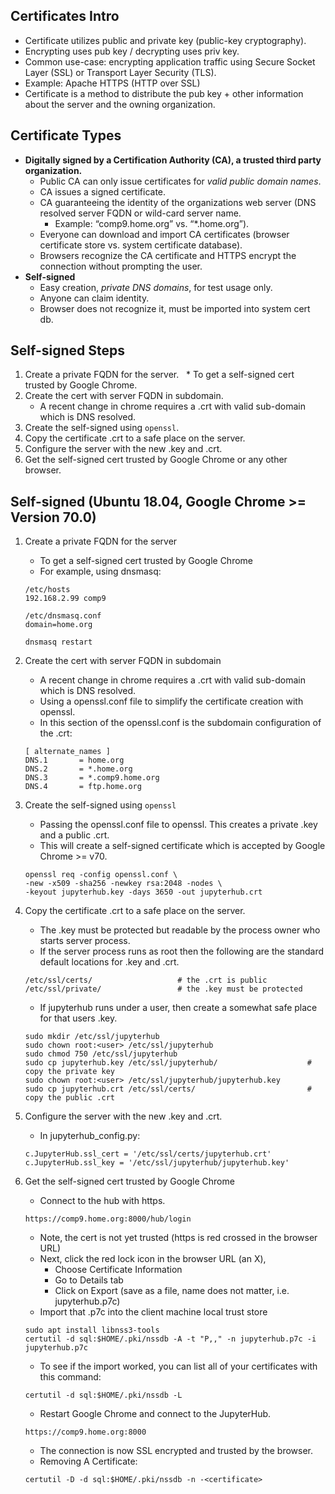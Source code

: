 ## Certificates Intro
- Certificate utilizes public and private key (public-key cryptography).
- Encrypting uses pub key / decrypting uses priv key.
- Common use-case: encrypting application traffic using Secure Socket Layer (SSL) or Transport Layer Security (TLS).
- Example: Apache HTTPS (HTTP over SSL)
- Certificate is a method to distribute the pub key + other information about the server and the owning organization.

## Certificate Types
- **Digitally signed by a Certification Authority (CA), a trusted third party organization.**
  - Public CA can only issue certificates for *valid public domain names*.
  - CA issues a signed certificate.
  - CA guaranteeing the identity of the organizations web server (DNS resolved server FQDN or wild-card server name. 
    - Example: “comp9.home.org” vs. “*.home.org”).
  - Everyone can download and import CA certificates (browser certificate store vs. system certificate database).
  - Browsers recognize the CA certificate and HTTPS encrypt the connection without prompting the user.
- **Self-signed**
  - Easy creation, *private DNS domains*, for test usage only.
  - Anyone can claim identity.
  - Browser does not recognize it, must be imported into system cert db.

## Self-signed Steps
1. Create a private FQDN for the server.
   * To get a self-signed cert trusted by Google Chrome.
2. Create the cert with server FQDN in subdomain.
   * A recent change in chrome requires a .crt with valid sub-domain which is DNS resolved.
3. Create the self-signed using `openssl`.
4. Copy the certificate .crt to a safe place on the server.
5. Configure the server with the new .key and .crt.
6. Get the self-signed cert trusted by Google Chrome or any other browser.

## Self-signed (Ubuntu 18.04, Google Chrome >= Version 70.0)
1. Create a private FQDN for the server
   * To get a self-signed cert trusted by Google Chrome
   * For example, using dnsmasq:
   ```
   /etc/hosts
   192.168.2.99 comp9
   
   /etc/dnsmasq.conf
   domain=home.org
   
   dnsmasq restart
   ```
   
2. Create the cert with server FQDN in subdomain
   * A recent change in chrome requires a .crt with valid sub-domain which is DNS resolved.
   * Using a openssl.conf file to simplify the certificate creation with openssl.
   * In this section of the openssl.conf is the subdomain configuration of the .crt:
   ```
   [ alternate_names ]
   DNS.1       = home.org
   DNS.2       = *.home.org
   DNS.3       = *.comp9.home.org
   DNS.4       = ftp.home.org 
   ```
   
3. Create the self-signed using `openssl`
   * Passing the openssl.conf file to openssl. This creates a private .key and a public .crt.
   * This will create a self-signed certificate which is accepted by Google Chrome >= v70. 
   ```
   openssl req -config openssl.conf \
   -new -x509 -sha256 -newkey rsa:2048 -nodes \
   -keyout jupyterhub.key -days 3650 -out jupyterhub.crt
   ```
   
4. Copy the certificate .crt to a safe place on the server.
   * The .key must be protected but readable by the process owner who starts server process.
   * If the server process runs as root then the following are the standard default locations for .key and .crt.
   ```
   /etc/ssl/certs/                   # the .crt is public
   /etc/ssl/private/                 # the .key must be protected
   ```
   * If jupyterhub runs under a user, then create a somewhat safe place for that users .key.
   ```
   sudo mkdir /etc/ssl/jupyterhub
   sudo chown root:<user> /etc/ssl/jupyterhub
   sudo chmod 750 /etc/ssl/jupyterhub
   sudo cp jupyterhub.key /etc/ssl/jupyterhub/                    # copy the private key
   sudo chown root:<user> /etc/ssl/jupyterhub/jupyterhub.key
   sudo cp jupyterhub.crt /etc/ssl/certs/                         # copy the public .crt
   ```
   
5. Configure the server with the new .key and .crt.
   * In jupyterhub_config.py:
   ```
   c.JupyterHub.ssl_cert = '/etc/ssl/certs/jupyterhub.crt'
   c.JupyterHub.ssl_key = '/etc/ssl/jupyterhub/jupyterhub.key'
   ```
   
6. Get the self-signed cert trusted by Google Chrome
   * Connect to the hub with https.
   ```
   https://comp9.home.org:8000/hub/login
   ```
   * Note, the cert is not yet trusted (https is red crossed in the browser URL)
   * Next, click the red lock icon in the browser URL (an X),
     * Choose Certificate Information
     * Go to Details tab
     * Click on Export (save as a file, name does not matter, i.e. jupyterhub.p7c)
   * Import that .p7c into the client machine local trust store
   ```
   sudo apt install libnss3-tools
   certutil -d sql:$HOME/.pki/nssdb -A -t "P,," -n jupyterhub.p7c -i jupyterhub.p7c
   ```
   * To see if the import worked, you can list all of your certificates with this command:
   ```
   certutil -d sql:$HOME/.pki/nssdb -L
   ```
   * Restart Google Chrome and connect to the JupyterHub.
   ```
   https://comp9.home.org:8000
   ```
   * The connection is now SSL encrypted and trusted by the browser.
   * Removing A Certificate:
   ```
   certutil -D -d sql:$HOME/.pki/nssdb -n -<certificate>
   ```
   
